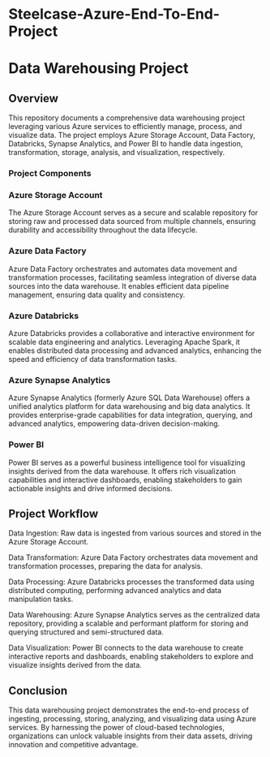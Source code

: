# Steelcase-Azure-End-To-End-Project

# Data Warehousing Project
## Overview
This repository documents a comprehensive data warehousing project leveraging various Azure services to efficiently manage, process, and visualize data. The project employs Azure Storage Account, Data Factory, Databricks, Synapse Analytics, and Power BI to handle data ingestion, transformation, storage, analysis, and visualization, respectively.

### Project Components
### Azure Storage Account
The Azure Storage Account serves as a secure and scalable repository for storing raw and processed data sourced from multiple channels, ensuring durability and accessibility throughout the data lifecycle.

### Azure Data Factory
Azure Data Factory orchestrates and automates data movement and transformation processes, facilitating seamless integration of diverse data sources into the data warehouse. It enables efficient data pipeline management, ensuring data quality and consistency.

### Azure Databricks
Azure Databricks provides a collaborative and interactive environment for scalable data engineering and analytics. Leveraging Apache Spark, it enables distributed data processing and advanced analytics, enhancing the speed and efficiency of data transformation tasks.

### Azure Synapse Analytics
Azure Synapse Analytics (formerly Azure SQL Data Warehouse) offers a unified analytics platform for data warehousing and big data analytics. It provides enterprise-grade capabilities for data integration, querying, and advanced analytics, empowering data-driven decision-making.

### Power BI
Power BI serves as a powerful business intelligence tool for visualizing insights derived from the data warehouse. It offers rich visualization capabilities and interactive dashboards, enabling stakeholders to gain actionable insights and drive informed decisions.

## Project Workflow
Data Ingestion: Raw data is ingested from various sources and stored in the Azure Storage Account.

Data Transformation: Azure Data Factory orchestrates data movement and transformation processes, preparing the data for analysis.

Data Processing: Azure Databricks processes the transformed data using distributed computing, performing advanced analytics and data manipulation tasks.

Data Warehousing: Azure Synapse Analytics serves as the centralized data repository, providing a scalable and performant platform for storing and querying structured and semi-structured data.

Data Visualization: Power BI connects to the data warehouse to create interactive reports and dashboards, enabling stakeholders to explore and visualize insights derived from the data.
## Conclusion
This data warehousing project demonstrates the end-to-end process of ingesting, processing, storing, analyzing, and visualizing data using Azure services. By harnessing the power of cloud-based technologies, organizations can unlock valuable insights from their data assets, driving innovation and competitive advantage.
